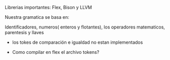 Librerias importantes:
Flex, Bison y LLVM

Nuestra  gramatica se basa en:

Identificadores, numeros( enteros y flotantes), los operadores matematicos, parentesis y llaves

- los tokes de comparación e igualdad no estan implementados

- Como compilar en flex el archivo tokens?